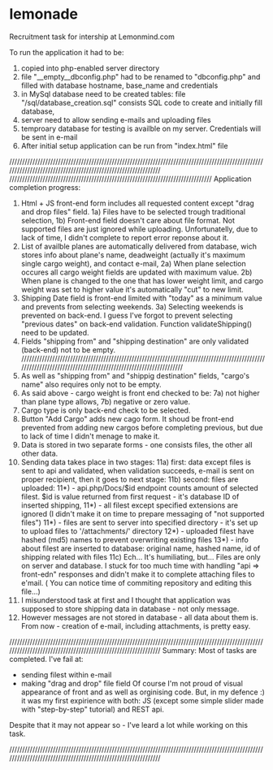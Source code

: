 # lemonade
Recruitment task for intership at Lemonmind.com

To run the application it had to be:
1) copied into php-enabled server directory
2) file "__empty__dbconfig.php" had to be renamed to "dbconfig.php" and filled with database hostname, base_name and credentials
3) in MySql database need to be created tables: file "/sql/database_creation.sql" consists SQL code to create and initially fill database,
4) server need to allow sending e-mails and uploading files
5) temproary database for testing is availble on my server. Credentials will be sent in e-mail
6) After initial setup application can be run from "index.html" file

//////////////////////////////////////////////////////////////////////////////////////////////////////////////////////////////////////////////////////////////
///////////////////////////////////////////////////////////////////////////////
Application completion progress:

1) Html + JS front-end form includes all requested content except "drag and drop files" field.
  1a) Files have to be selected trough traditional selection,
  1b) Front-end field doesn't care about file format. Not supported files are just ignored while uploading. Unfortunatelly, due to lack of time, I didn't complete to report error        reponse about it.
2) List of availble planes are automatically delivered from database, wich stores info about plane's name, deadweight (actually it's maximum single cargo weight), and contact e-mail,
2a) When plane selection occures all cargo weight fields are updated with maximum value.
2b) When plane is changed to the one that has lower weight limit, and cargo weight was set to higher value it's automatically "cut" to new limit.
3) Shipping Date field is front-end limited with "today" as a minimum value and prevents from selecting weekends. 
3a) Selecting weekends is prevented on back-end. I guess I've forgot to prevent selecting "previous dates" on back-end validation. Function validateShipping() need to be updated.
4) Fields "shipping from" and "shipping destination" are only validated (back-end) not to be empty.
//////////////////////////////////////////////////////////////////////////////////////////////////////////////////////////////////////////////////////////////
6) As well as "shipping from" and "shippig destination" fields, "cargo's name" also requires only not to be empty.
7) As said above - cargo weight is front end checked to be:
  7a) not higher than plane type allows,
  7b) negative or zero value.
8) Cargo type is only back-end check to be selected.
9) Button "Add Cargo" adds new cago form. It shoud be front-end prevented from adding new cargos before completing previous, but due to lack of time I didn't menage to make it.
10) Data is stored in two separate forms - one consists files, the other all other data.
11) Sending data takes place in two stages:
  11a) first: data except files is sent to api and validated, when validation succeeds, e-mail is sent on proper recipient, then it goes to next stage:
  11b) second: files are uploaded:
      11*) - api.php/Docs/$id endpoint counts amount of selected filest. $id is value returned from first request - it's database ID of inserted shipping,
      11*) - all filest except specified extensions are ignored (I didn't make it on time to prepare messaging of "not supported files")
      11*) - files are sent to server into specified directory - it's set up to upload files to '/attachments/' directory
      12*) - uploaded filest have hashed (md5) names to prevent overwriting existing files
      13*) - info about filest are inserted to database: original name, hashed name, id of shipping related with files
  11c) Ech... It's humiliating, but... Files are only on server and database. I stuck for too much time with handling "api => front-edn" responses and didn't make it to complete attaching files to e'mail. ( You can notice time of commiting repository and editing this file...)
 12) I misunderstood task at first and I thought that application was supposed to store shipping data in database - not only message.
 13) However messages are not stored in database - all data about them is. From now - creation of e-mail, including attachments, is pretty easy.

//////////////////////////////////////////////////////////////////////////////////////////////////////////////////////////////////////////////////////////////
Summary:
Most of tasks are completed.
I've fail at:
- sending filest within e-mail
- making "drag and drop" file field
Of course I'm not proud of visual appearance of front and as well as orginising code.
But, in my defence :) it was my first expirience with both: JS (except some simple slider made with "step-by-step" tutorial) and REST api.

Despite that it may not appear so - I've leard a lot while working on this task.

//////////////////////////////////////////////////////////////////////////////////////////////////////////////////////////////////////////////////////////////

  



